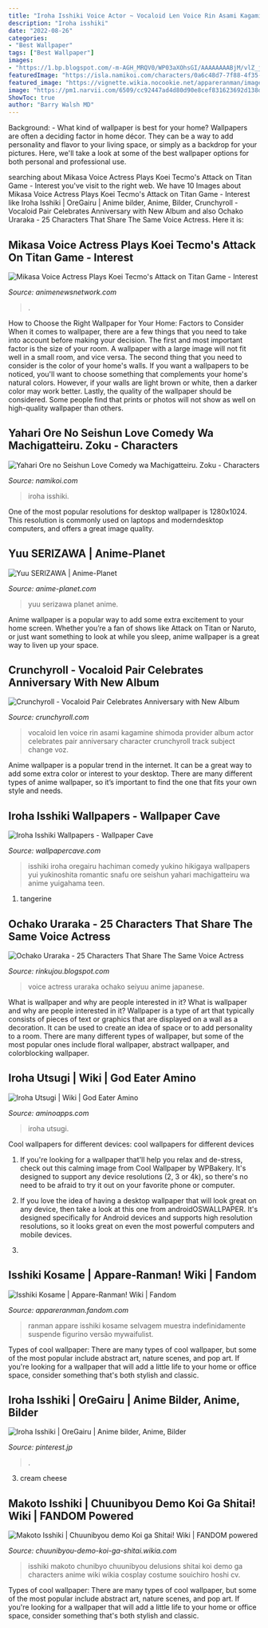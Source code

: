 ```yaml
---
title: "Iroha Isshiki Voice Actor ~ Vocaloid Len Voice Rin Asami Kagamine Shimoda Provider Album Actor Celebrates Pair Anniversary Character Crunchyroll Track Subject Change Voz"
description: "Iroha isshiki"
date: "2022-08-26"
categories:
- "Best Wallpaper"
tags: ["Best Wallpaper"]
images:
- "https://1.bp.blogspot.com/-m-AGH_MRQV0/WP03aXOhsGI/AAAAAAAABjM/vlZ_jWtBL7EWp7sn9CZ2VLpnecRSCUiGgCLcB/s320/Sakura%2BAyane.jpg"
featuredImage: "https://isla.namikoi.com/characters/0a6c48d7-7f88-4f35-9bcb-401480fd8fc7/5113ad5c-bb35-4261-ad72-db731087f896.jpg"
featured_image: "https://vignette.wikia.nocookie.net/appareranman/images/0/03/Isshiki_Kosame.jpg/revision/latest?cb=20200326100415"
image: "https://pm1.narvii.com/6509/cc92447ad4d80d90e8cef831623692d138d86b37_hq.jpg"
ShowToc: true
author: "Barry Walsh MD"
---
```



Background: - What kind of wallpaper is best for your home?
Wallpapers are often a deciding factor in home décor. They can be a way to add personality and flavor to your living space, or simply as a backdrop for your pictures. Here, we'll take a look at some of the best wallpaper options for both personal and professional use.

	

		
searching about Mikasa Voice Actress Plays Koei Tecmo&#039;s Attack on Titan Game - Interest you've visit to the right web. We have 10 Images about Mikasa Voice Actress Plays Koei Tecmo&#039;s Attack on Titan Game - Interest like Iroha Isshiki | OreGairu | Anime bilder, Anime, Bilder, Crunchyroll - Vocaloid Pair Celebrates Anniversary with New Album and also Ochako Uraraka - 25 Characters That Share The Same Voice Actress. Here it is:
		
    
## Mikasa Voice Actress Plays Koei Tecmo&#039;s Attack On Titan Game - Interest

<img loading=lazy src="https://www.animenewsnetwork.com/thumbnails/crop600x315/cms/news/98534/countdown.jpg" onerror="this.onerror=null;this.src='https://tse4.mm.bing.net/th?id=OIP.vBvv4wxY_qKfHKORL7695AHaD4&amp;pid=15.1';" alt="Mikasa Voice Actress Plays Koei Tecmo&#039;s Attack on Titan Game - Interest">

_Source: animenewsnetwork.com_

>. 

	

How to Choose the Right Wallpaper for Your Home: Factors to Consider
When it comes to wallpaper, there are a few things that you need to take into account before making your decision. The first and most important factor is the size of your room. A wallpaper with a large image will not fit well in a small room, and vice versa. 
The second thing that you need to consider is the color of your home's walls. If you want a wallpapers to be noticed, you'll want to choose something that complements your home's natural colors. However, if your walls are light brown or white, then a darker color may work better. 
Lastly, the quality of the wallpaper should be considered. Some people find that prints or photos will not show as well on high-quality wallpaper than others.

    
## Yahari Ore No Seishun Love Comedy Wa Machigatteiru. Zoku - Characters

<img loading=lazy src="https://isla.namikoi.com/characters/0a6c48d7-7f88-4f35-9bcb-401480fd8fc7/5113ad5c-bb35-4261-ad72-db731087f896.jpg" onerror="this.onerror=null;this.src='https://tse4.mm.bing.net/th?id=OIP.dGkr3ozfOkR5Mo8_rxK0HgHaLh&amp;pid=15.1';" alt="Yahari Ore no Seishun Love Comedy wa Machigatteiru. Zoku - Characters">

_Source: namikoi.com_

>iroha isshiki. 

	

One of the most popular resolutions for desktop wallpaper is 1280x1024. This resolution is commonly used on laptops and moderndesktop computers, and offers a great image quality.

    
## Yuu SERIZAWA | Anime-Planet

<img loading=lazy src="https://www.anime-planet.com/images/people/banners/yuu-serizawa-16001.jpg" onerror="this.onerror=null;this.src='https://tse2.mm.bing.net/th?id=OIP.h0V-aqhW_2rm6RsAtcW5LAHaEK&amp;pid=15.1';" alt="Yuu SERIZAWA | Anime-Planet">

_Source: anime-planet.com_

>yuu serizawa planet anime. 

	

Anime wallpaper is a popular way to add some extra excitement to your home screen. Whether you’re a fan of shows like Attack on Titan or Naruto, or just want something to look at while you sleep, anime wallpaper is a great way to liven up your space.

    
## Crunchyroll - Vocaloid Pair Celebrates Anniversary With New Album

<img loading=lazy src="http://img1.ak.crunchyroll.com/i/spire2/9b28fcb24fbd54f3995eb4093c9b92411508525651_full.jpg" onerror="this.onerror=null;this.src='https://tse3.mm.bing.net/th?id=OIP.9kVrt7W2TI81a0aANdlGjAHaLH&amp;pid=15.1';" alt="Crunchyroll - Vocaloid Pair Celebrates Anniversary with New Album">

_Source: crunchyroll.com_

>vocaloid len voice rin asami kagamine shimoda provider album actor celebrates pair anniversary character crunchyroll track subject change voz. 

	

Anime wallpaper is a popular trend in the internet. It can be a great way to add some extra color or interest to your desktop. There are many different types of anime wallpaper, so it’s important to find the one that fits your own style and needs.

    
## Iroha Isshiki Wallpapers - Wallpaper Cave

<img loading=lazy src="https://wallpapercave.com/wp/wp8189221.jpg" onerror="this.onerror=null;this.src='https://tse1.mm.bing.net/th?id=OIP.jlRXuu8nKHF-ow6I6PWZWgHaFP&amp;pid=15.1';" alt="Iroha Isshiki Wallpapers - Wallpaper Cave">

_Source: wallpapercave.com_

>isshiki iroha oregairu hachiman comedy yukino hikigaya wallpapers yui yukinoshita romantic snafu ore seishun yahari machigatteiru wa anime yuigahama teen. 

	

1. tangerine 

    
## Ochako Uraraka - 25 Characters That Share The Same Voice Actress

<img loading=lazy src="https://1.bp.blogspot.com/-m-AGH_MRQV0/WP03aXOhsGI/AAAAAAAABjM/vlZ_jWtBL7EWp7sn9CZ2VLpnecRSCUiGgCLcB/s320/Sakura%2BAyane.jpg" onerror="this.onerror=null;this.src='https://tse2.mm.bing.net/th?id=OIP.1aQKJ3VWHJpA-rDRTwUC4wAAAA&amp;pid=15.1';" alt="Ochako Uraraka - 25 Characters That Share The Same Voice Actress">

_Source: rinkujou.blogspot.com_

>voice actress uraraka ochako seiyuu anime japanese. 

	

What is wallpaper and why are people interested in it?
What is wallpaper and why are people interested in it?
Wallpaper is a type of art that typically consists of pieces of text or graphics that are displayed on a wall as a decoration. It can be used to create an idea of space or to add personality to a room. There are many different types of wallpaper, but some of the most popular ones include floral wallpaper, abstract wallpaper, and colorblocking wallpaper.

    
## Iroha Utsugi | Wiki | God Eater Amino

<img loading=lazy src="https://pm1.narvii.com/6509/cc92447ad4d80d90e8cef831623692d138d86b37_hq.jpg" onerror="this.onerror=null;this.src='https://tse3.mm.bing.net/th?id=OIP.ko7CIGe_tBJgyHBDVimRjQHaDc&amp;pid=15.1';" alt="Iroha Utsugi | Wiki | God Eater Amino">

_Source: aminoapps.com_

>iroha utsugi. 

	

Cool wallpapers for different devices:
cool wallpapers for different devices 

1. If you're looking for a wallpaper that'll help you relax and de-stress, check out this calming image from Cool Wallpaper by WPBakery. It's designed to support any device resolutions (2, 3 or 4k), so there's no need to be afraid to try it out on your favorite phone or computer.

2. If you love the idea of having a desktop wallpaper that will look great on any device, then take a look at this one from androidOSWALLPAPER. It's designed specifically for Android devices and supports high resolution resolutions, so it looks great on even the most powerful computers and mobile devices.

3.

    
## Isshiki Kosame | Appare-Ranman! Wiki | Fandom

<img loading=lazy src="https://vignette.wikia.nocookie.net/appareranman/images/0/03/Isshiki_Kosame.jpg/revision/latest?cb=20200326100415" onerror="this.onerror=null;this.src='https://tse3.mm.bing.net/th?id=OIP.1T33uZw2l2iBnj6Bx236XAHaKe&amp;pid=15.1';" alt="Isshiki Kosame | Appare-Ranman! Wiki | Fandom">

_Source: appareranman.fandom.com_

>ranman appare isshiki kosame selvagem muestra indefinidamente suspende figurino versão mywaifulist. 

	

Types of cool wallpaper:
There are many types of cool wallpaper, but some of the most popular include abstract art, nature scenes, and pop art. If you're looking for a wallpaper that will add a little life to your home or office space, consider something that's both stylish and classic.

    
## Iroha Isshiki | OreGairu | Anime Bilder, Anime, Bilder

<img loading=lazy src="https://i.pinimg.com/736x/1f/f9/b4/1ff9b444d9a5cce85910f443d2ffeb92--iroha-isshiki-comedy.jpg" onerror="this.onerror=null;this.src='https://tse1.mm.bing.net/th?id=OIP.faDbTQo8YT9eMR6OEIyOTAHaKP&amp;pid=15.1';" alt="Iroha Isshiki | OreGairu | Anime bilder, Anime, Bilder">

_Source: pinterest.jp_

>. 

	

3. cream cheese 

    
## Makoto Isshiki | Chuunibyou Demo Koi Ga Shitai! Wiki | FANDOM Powered

<img loading=lazy src="http://vignette3.wikia.nocookie.net/chuunibyou-demo-koi-ga-shitai/images/1/10/5092-1562071171.jpg/revision/latest?cb=20121203075606" onerror="this.onerror=null;this.src='https://tse3.mm.bing.net/th?id=OIP.Tuxja1RTRW-iMi-XH-qkkQHaMr&amp;pid=15.1';" alt="Makoto Isshiki | Chuunibyou demo Koi ga Shitai! Wiki | FANDOM powered">

_Source: chuunibyou-demo-koi-ga-shitai.wikia.com_

>isshiki makoto chunibyo chuunibyou delusions shitai koi demo ga characters anime wiki wikia cosplay costume souichiro hoshi cv. 

	

Types of cool wallpaper:
There are many types of cool wallpaper, but some of the most popular include abstract art, nature scenes, and pop art. If you're looking for a wallpaper that will add a little life to your home or office space, consider something that's both stylish and classic.

